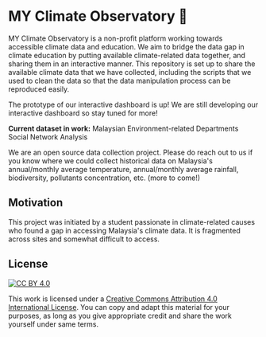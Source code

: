 # MY Climate Observatory :seedling:
MY Climate Observatory is a non-profit platform working towards accessible climate data and education. We aim to bridge the data gap in climate education by putting available climate-related data together, and sharing them in an interactive manner. This repository is set up to share the available climate data that we have collected, including the scripts that we used to clean the data so that the data manipulation process can be reproduced easily. 

The prototype of our interactive dashboard is up! We are still developing our interactive dashboard so stay tuned for more!

**Current dataset in work:** Malaysian Environment-related Departments Social Network Analysis

We are an open source data collection project. Please do reach out to us if you know where we could collect historical data on Malaysia's annual/monthly average temperature, annual/monthly average rainfall, biodiversity, pollutants concentration, etc. (more to come!)

## Motivation
This project was initiated by a student passionate in climate-related causes who found a gap in accessing Malaysia's climate data. It is fragmented across sites and somewhat difficult to access.

## License
[![CC BY 4.0](https://img.shields.io/badge/License-CC%20BY%204.0-lightgrey.svg)](http://creativecommons.org/licenses/by/4.0/)

This work is licensed under a [Creative Commons Attribution 4.0 International License](http://creativecommons.org/licenses/by/4.0/).
You can copy and adapt this material for your purposes, as long as you give appropriate credit and share the work yourself under same terms. 
